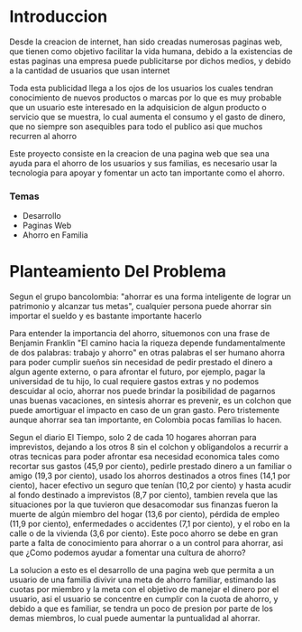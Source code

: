 # Introduccion

Desde la creacion de internet, han sido creadas numerosas paginas web, que tienen como objetivo facilitar la vida humana, debido a la existencias de estas paginas una empresa puede publicitarse por dichos medios, y debido a la cantidad de usuarios que usan internet

Toda esta publicidad llega a los ojos de los usuarios los cuales tendran conocimiento de nuevos productos o marcas
por lo que es muy probable que un usuario este interesado en la adquisicion de algun producto o servicio que se muestra, lo cual aumenta el consumo y el gasto de dinero, que no siempre son asequibles para todo el publico asi que muchos recurren al ahorro

Este proyecto consiste en la creacion de una pagina web que sea una ayuda para el ahorro de los usuarios y sus familias, es necesario usar la tecnologia para apoyar y fomentar un acto tan importante como el ahorro.

### Temas
- Desarrollo
- Paginas Web
- Ahorro en Familia

# Planteamiento Del Problema

Segun el grupo bancolombia: "ahorrar es una forma inteligente de lograr un patrimonio y alcanzar tus metas", cualquier persona puede ahorrar sin importar el sueldo y es bastante importante hacerlo

Para entender la importancia del ahorro, situemonos con una frase de Benjamin Franklin "El camino hacia la riqueza depende fundamentalmente de dos palabras: trabajo y ahorro" en otras palabras el ser humano ahorra para poder cumplir sueños sin necesidad de pedir prestado el dinero a algun agente externo, o para afrontar el futuro, por ejemplo, pagar la universidad de tu hijo, lo cual requiere gastos extras y no podemos descuidar al ocio, ahorrar nos puede brindar la posibilidad de pagarnos unas buenas vacaciones, en sintesis ahorrar es prevenir, es un colchon que puede amortiguar el impacto en caso de un gran gasto. Pero tristemente aunque ahorrar sea tan importante, en Colombia pocas familias lo hacen.

Segun el diario El Tiempo, solo 2 de cada 10 hogares ahorran para imprevistos, dejando a los otros 8 sin el colchon y obligandolos a recurrir a otras tecnicas para poder afrontar esa necesidad economica tales como recortar sus gastos (45,9 por ciento), pedirle prestado dinero a un familiar o amigo (19,3 por ciento), usado los ahorros destinados a otros fines (14,1 por ciento), hacer efectivo un seguro que tenían (10,2 por ciento) y hasta acudir al fondo destinado a imprevistos (8,7 por ciento), tambien revela que las situaciones por la que tuvieron que desacomodar sus finanzas fueron la muerte de algún miembro del hogar (13,6 por ciento), pérdida de empleo (11,9 por ciento), enfermedades o accidentes (7,1 por ciento), y el robo en la calle o de la vivienda (3,6 por ciento). Este poco ahorro se debe en gran parte a falta de conocimiento para ahorrar o a un control para ahorrar, asi que ¿Como podemos ayudar a fomentar una cultura de ahorro?

La solucion a esto es el desarrollo de una pagina web que permita a un usuario de una familia divivir una meta de ahorro familiar, estimando las cuotas por miembro y la meta con el objetivo de manejar el dinero por el usuario, asi el usuario se concentre en cumplir con la cuota de ahorro, y debido a que es familiar, se tendra un poco de presion por parte de los demas miembros, lo cual puede aumentar la puntualidad al ahorrar.